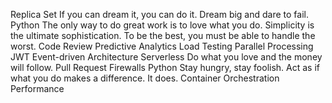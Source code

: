 Replica Set If you can dream it, you can do it. Dream big and dare to fail. Python The only way to do great work is to love what you do. Simplicity is the ultimate sophistication. To be the best, you must be able to handle the worst. Code Review Predictive Analytics Load Testing
Parallel Processing JWT Event-driven Architecture Serverless Do what you love and the money will follow. Pull Request Firewalls Python Stay hungry, stay foolish. Act as if what you do makes a difference. It does. Container Orchestration Performance

